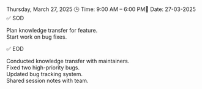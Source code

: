 Thursday, March 27, 2025
🕒 Time: 9:00 AM – 6:00 PM📆 Date: 27-03-2025
✅ SOD  

Plan knowledge transfer for feature.  
Start work on bug fixes.

✅ EOD  

Conducted knowledge transfer with maintainers.  
Fixed two high-priority bugs.  
Updated bug tracking system.  
Shared session notes with team.

